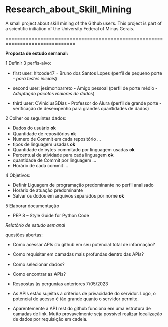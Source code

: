 # Research_about_Skill_Mining

A small project about skill mining of the Github users. This project is part of a scientific initiation of the University Federal of Minas Gerais.

==============================================================================

**Proposta de estudo semanal:** 

1 Definir 3 perfis-alvo:

  * first user: hitcode47 - Bruno dos Santos Lopes (perfil de pequeno porte - *para testes iniciais*)

  * second user: jesimonbarreto - Amigo pessoal  (perfil de porte médio - *Adaptação pacotes maiores de dados*)
  
  * third user: CViniciusSDias - Professor do Alura (perfil de grande porte - verificação de desempenho para grandes quantidades de dados)


2 Colher os seguintes dados: 

  * Dados do usuário ****ok****
  * Quantidade de repositórios ****ok****
  * Numero de Commit em cada repositório ...
  * tipos de linguagem usadas ****ok****
  * Quantidade de bytes commitado por linguagem usadas ****ok****
  * Percentual de atividade para cada linguagem ****ok****
  * quantidade de Commit por linguagem ...
  * Horário de cada commit ...
 
4 Objetivos:

  * Definir Liguagem de programação predominante no perfil analisado
  * Horário de atuação predominante
  * Salvar os dodos em arquivos separados por nome ****ok****

5 Elaborar documentação
 
  * PEP 8 – Style Guide for Python Code

*Relatório de estudo semanal*

questões abertas:
  * Como acessar APIs do github em seu potencial total de informação?
  * Como requisitar em camadas mais profundas dentro das APIs?
  * Como selecionar dados?
  * Como encontrar as APIs?

  * Respostas às perguntas anteriores 7/05/2023

  * As APIs estão sujeitas a critérios de privacidade do servidor. Logo, o potencial de acesso é tão grande quanto o servidor permite.

  * Aparentemente a API rest do github funciona em uma estrutura de camadas de link. Muito provavelmente seja possível realizar localização de dados por requisição em cadeia.
